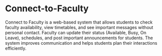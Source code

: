 # Connect-to-Faculty
 Connect to Faculty is a web-based system that allows students to
 check faculty availability, view timetables, and see important messages
 without personal contact. Faculty can update their status (Available,
 Busy, On Leave), schedules, and post important announcements for
 students. The system improves communication and helps students
 plan their interactions efficiently.
